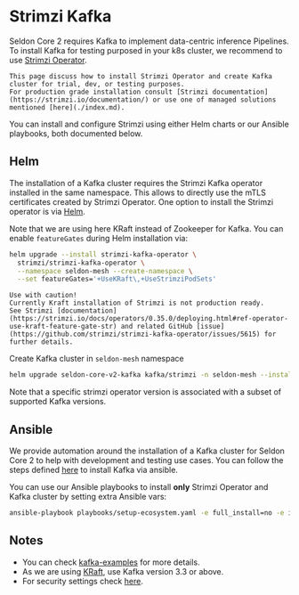 # Strimzi Kafka

Seldon Core 2 requires Kafka to implement data-centric inference Pipelines.
To install Kafka for testing purposed in your k8s cluster, we recommend to use [Strimzi Operator](https://github.com/strimzi/strimzi-kafka-operator).

```{note}
This page discuss how to install Strimzi Operator and create Kafka cluster for trial, dev, or testing purposes.
For production grade installation consult [Strimzi documentation](https://strimzi.io/documentation/) or use one of managed solutions mentioned [here](./index.md).
```

You can install and configure Strimzi using either Helm charts or our Ansible playbooks, both documented below.

## Helm

The installation of a Kafka cluster requires the Strimzi Kafka operator installed in the same namespace.
This allows to directly use the mTLS certificates created by Strimzi Operator.
One option to install the Strimzi operator is via [Helm](https://strimzi.io/docs/operators/in-development/full/deploying.html#deploying-cluster-operator-helm-chart-str).

Note that we are using here KRaft instead of Zookeeper for Kafka.
You can enable `featureGates` during Helm installation via:

```bash
helm upgrade --install strimzi-kafka-operator \
  strimzi/strimzi-kafka-operator \
  --namespace seldon-mesh --create-namespace \
  --set featureGates='+UseKRaft\,+UseStrimziPodSets'
```

```{warning}
Use with caution!
Currently Kraft installation of Strimzi is not production ready.
See Strimzi [documentation](https://strimzi.io/docs/operators/0.35.0/deploying.html#ref-operator-use-kraft-feature-gate-str) and related GitHub [issue](https://github.com/strimzi/strimzi-kafka-operator/issues/5615) for further details.
```

Create Kafka cluster in `seldon-mesh` namespace

```bash
helm upgrade seldon-core-v2-kafka kafka/strimzi -n seldon-mesh --install
```

Note that a specific strimzi operator version is associated with a subset of supported Kafka versions.


## Ansible

We provide automation around the installation of a Kafka cluster for Seldon Core 2 to help with development and testing use cases.
You can follow the steps defined [here](../../docs/source/contents/getting-started/kubernetes-installation/ansible.md) to install Kafka via ansible.

You can use our Ansible playbooks to install **only** Strimzi Operator and Kafka cluster by setting extra Ansible vars:
```bash
ansible-playbook playbooks/setup-ecosystem.yaml -e full_install=no -e install_kafka=yes
```


## Notes
- You can check [kafka-examples](https://github.com/strimzi/strimzi-kafka-operator/tree/main/examples/kafka) for more details.
- As we are using [KRaft](https://kafka.apache.org/documentation/#kraft), use Kafka version 3.3 or above.
- For security settings check [here](../../docs/source/contents/getting-started/kubernetes-installation/security/index.md#kafka).
